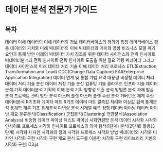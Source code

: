 # 데이터 분석 전문가 가이드

## 목차

데이터 이해
    데이터의 이해
        데이터와 정보
        데이터베이스의 정의와 특징
        데이터베이스 활용
    데이터의 가치와 미래
        빅데이터의 이해
        빅데이터의 가치와 영향
        비즈니스 모델
        위기 요인과 통제 방안
        미래의 빅데이터
    가치 창조를 위한 데이터 사이언스와 전략 인사이트
        빅데이터분석과 전략 인사이트
        전략 인사이트 도출을 위한 필요 역량
        빅데이터 그리고 데이터 사이언스의 미래
데이터 처리 기술 이해
    데이터 처리 프로세스
        ETL(Extraction, Transformation and Load)
        CDC(Change Data Capture)
        EAI(Enterprise Application Integration)
        데이터 연계 및 통합 기법 요약
        대용량 비정형 데이터 처리
    데이터 처리 기술
        분산 데이터 저장 기술
        분산 컴퓨팅 기술
        클라우드 인프라 기술
데이터분석 기획
    데이터분석 기획의 이해
        분석 기획 방향성 도출
        분석 방법론
        분석 과제 발굴
        분석 프로젝트 관리 방안
    분석 마스터 플랜
        마스터 플랜 수립
        분석 거버넌스 체계 수립
데이터분석
    R기초와 데이터 마트
        R기초
        데이터 마트
        결측값 처리와 이상값 검색
    통계분석
        통계학 개론
        기초 통계분석
        다변량 분석
        시계열 예측
    정형 데이터 마이닝
        데이터 마이닝 개요
        분류분석(Classification)
        군집분석(Clustering)
        연관분석(Association Analysis)
    비정형 데이터 마이닝
        텍스트 마이닝
        사회연결망 분석
데이터 시각화
    시각화 인사이트 프로세스
        시각화 인사이트 프로세스의 의미
        탐색(1단계)
        분석(2단계)
        활용(3단계)
    시각화 디자인
        시각화의 정의
        시각화 프로세스
        시각화 방법
        빅데이터와 시각화 디자인
    시각화 구현
        시각화 구현 개요
        분석 도구를 이용한 시각화 구현
        라이브러리 기반의 시각화 구현: D3.js